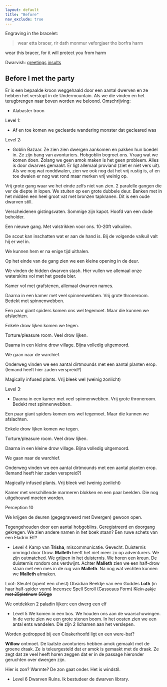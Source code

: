 ```yaml
---
layout: default
title: "Before"
nav_exclude: true
---
```


Engraving in the bracelet:
> wear etta bracer, rir dath monmur veforgjaer tho borfra harm

wear this bracer, for it will protect you from harm

Dwarvish:
[greetings](https://www.wattpad.com/107675232-dwarvish-greetings-farewells)
[insults](https://www.wattpad.com/107680645-dwarvish-insults)


## Before I met the party

Er is een bepaalde kroon weggehaald door een aantal dwerven en ze hebben het verstopt in de Undermountain. Als we die vinden en het terugbrengen naar boven worden we beloond.
Omschrijving:
- Alabaster troon

Level 1:
- Af en toe komen we geclearde wandering monster dat gecleared was

Level 2:
- Goblin Bazaar. Ze zien zien dwergen aankomen en pakken hun boedel in. Ze zijn bang van avonturiers. Hobgoblin begroet ons. Vraag wat we komen doen. Zolang we geen amok maken is het geen probleem. Alles is door dwarves gemaakt.
Er ligt allemaal proviand (ziet er niet vers uit).
Als we nog wat ronddwalen, zien we ook nog dat het vrij rustig is, af en toe dwalen er nog wat rond maar merken vrij weinig op.

Vrij grote gang waar we het einde zelfs niet van zien.
2 paralelle gangen die ver de diepte in lopen.
We stuiten op een grote dubbele deur.
Banken met in het midden een heel groot vat met bronzen tapkranen.
Dit is een oude dwarven still.

Verscheidenen gistingsvaten. Sommige zijn kapot.
Hoofd van een dode beholder.

Een nieuwe gang. Met valstrikken voor ons.
10-20ft valkuilen.

De scout kan inschatten wat er aan de hand is.
Bij de volgende valkuil valt hij er wel in.

We kunnen hem er na enige tijd uithalen.

Op het einde van de gang zien we een kleine opening in de deur.

We vinden de hidden dwarven stash.
Hier vullen we allemaal onze waterskins vol met het goede bier.

Kamer vol met grafstenen, allemaal dwarven names.

Daarna in een kamer met veel spinnenwebben.
Vrij grote throneroom. Bedekt met spinnenwebben.

Een paar giant spiders komen ons wel tegemoet.
Maar die kunnen we afslachten.

Enkele drow lijken komen we tegen.

Torture/pleasure room.
Veel drow lijken.

Daarna in een kleine drow village.
Bijna volledig uitgemoord.

We gaan naar de warchief.

Onderweg vinden we een aantal dirtmounds met een aantal planten erop.
(Iemand heeft hier zaden verspreid?)

Magically infused plants.
Vrij bleek wel (weinig zonlicht)

Level 3:
- Daarna in een kamer met veel spinnenwebben.
Vrij grote throneroom. Bedekt met spinnenwebben.

Een paar giant spiders komen ons wel tegemoet.
Maar die kunnen we afslachten.

Enkele drow lijken komen we tegen.

Torture/pleasure room.
Veel drow lijken.

Daarna in een kleine drow village.
Bijna volledig uitgemoord.

We gaan naar de warchief.

Onderweg vinden we een aantal dirtmounds met een aantal planten erop.
(Iemand heeft hier zaden verspreid?)

Magically infused plants.
Vrij bleek wel (weinig zonlicht)

Kamer met verschillende marmeren blokken en een paar beelden. Die nog uitgehouwd moeten worden.

Perception 10

We krijgen de deuren (gegegraveerd met Dwergen) gewoon open.

Tegengehouden door een aantal hobgoblins.
Geregistreerd en doorgang gekregen.
We zien andere namen in het boek staan?
Een ruwe schets van een Eladrin Elf?

- Level 4
Kamp van **Trisha**, miscommunicatie.
Gevecht. Duisternis omringd door Drow.
**Malleth** heeft het niet meer zo op adventurers.
We zijn outmatched. We grijpen in het duisternis.
We horen een kreun.
De duisternis rondom ons verdwijnt.
Achter **Malleth** zien we een half-drow staan met een mes in de rug van **Malleth**.
Na nog wat vechten kunnen we **Malleth** afmaken.

Loot:
Sleutel (opent een chest)
Obsidian Beeldje van een Goddes **Loth** (in haar half-spider vorm)
Incensce
Spell Scroll (Gasseaus Form)
~~Klein zakje met 25platinum~~
~~500gp~~

We ontdekken 2 paladin lijken:
een dwerg
een elf

- Level 5
We komen in een bos.
We houden ons aan de waarschuwingen.
In de verte zien we een grote stenen boom.
In het oosten zien we een antal ents wandelen.
Die zijn 2 lichamen aan het verslepen.

Worden gedropped bij een Cloakerhoofd ligt en een were-bat?

**Willow** ontmoet.
De laatste avonturiers hebben amok gemaakt met de groene draak.
Ze is teleurgesteld dat er amok is gemaakt met de draak.
Ze zegt dat ze veel heeft horen zeggen dat er in de passage hieronder geruchten over dwergen zijn.

Hier is zon?
Warmte?
De zon gaat onder.
Het is windstil.

- Level 6
Dwarven Ruins.
Ik bestudeer de dwarven library.
